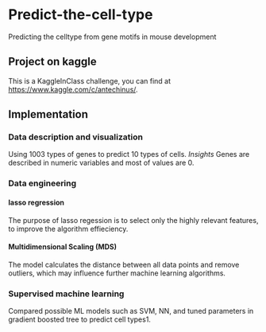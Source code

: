 # Predict-the-cell-type
Predicting the celltype from gene motifs in mouse development

## Project on kaggle
This is a KaggleInClass challenge, you can find at https://www.kaggle.com/c/antechinus/.

## Implementation
### Data description and visualization
Using 1003 types of genes to predict 10 types of cells. 
*Insights*
Genes are described in numeric variables and most of values are 0. 

### Data engineering

#### lasso regression 
The purpose of lasso regession is to select only the highly relevant features, to improve the algorithm effieciency. 

#### Multidimensional Scaling (MDS)
The model calculates the distance between all data points and remove outliers, which may influence further machine learning algorithms. 

### Supervised machine learning 
Compared possible ML models such as SVM, NN, and tuned parameters in gradient boosted tree to predict cell types1. 
